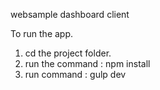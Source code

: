 websample dashboard client

To run the app.    
  1. cd the project folder.     
  2. run the command : npm install 
  3. run command : gulp dev   
  

